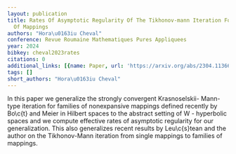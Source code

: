 ```yaml
---
layout: publication
title: Rates Of Asymptotic Regularity Of The Tikhonov-mann Iteration For Families
  Of Mappings
authors: "Hora\u0163iu Cheval"
conference: Revue Roumaine Mathematiques Pures Appliquees
year: 2024
bibkey: cheval2023rates
citations: 0
additional_links: [{name: Paper, url: 'https://arxiv.org/abs/2304.11366'}]
tags: []
short_authors: "Hora\u0163iu Cheval"
---
```

In this paper we generalize the strongly convergent Krasnoselskii- Mann-type
iteration for families of nonexpansive mappings defined recently by Bo\c\{t\} and
Meier in Hilbert spaces to the abstract setting of W - hyperbolic spaces and we
compute effective rates of asymptotic regularity for our generalization. This
also generalizes recent results by Leu\c\{s\}tean and the author on the
Tikhonov-Mann iteration from single mappings to families of mappings.